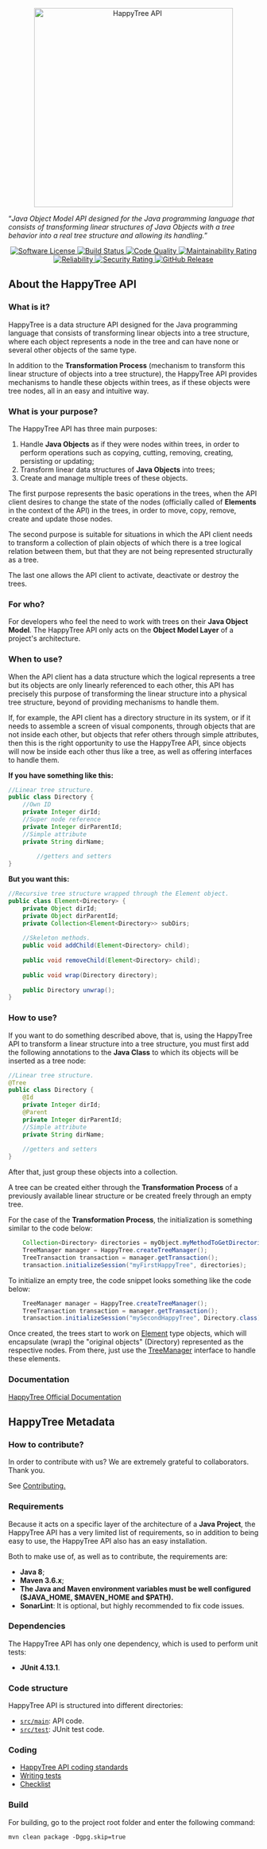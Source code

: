
<p align="center">
  <a href="https://happytreeapi.vercel.app/" target="_blank" >
    <img alt="HappyTree API" src="./.github/resources/happytree_logo.png" width="400" />
  </a>
</p>

“*Java Object Model API designed for the Java programming language that consists of transforming linear structures of Java Objects with a tree behavior into a real tree structure and allowing its handling.*”


<p align="center">
    <a href="LICENSE" target="_blank">
        <img alt="Software License" src="https://img.shields.io/github/license/madzera/happytree">
    </a>
    <a href="https://github.com/madzera/happytree/actions?query=workflow%3ABuild" target="_blank">
        <img alt="Build Status" src="https://github.com/madzera/happytree/workflows/Build/badge.svg">
    </a>
    <a href="https://sonarcloud.io/dashboard?id=madzera_happytree" target="_blank">
        <img alt="Code Quality" src="https://sonarcloud.io/api/project_badges/measure?project=madzera_happytree&metric=alert_status">
    </a>
    <a href="https://sonarcloud.io/dashboard?id=madzera_happytree" target="_blank">
        <img alt="Maintainability Rating" src="https://sonarcloud.io/api/project_badges/measure?project=madzera_happytree&metric=sqale_rating">
    </a>
    <a href="https://sonarcloud.io/dashboard?id=madzera_happytree" target="_blank">
        <img alt="Reliability" src="https://sonarcloud.io/api/project_badges/measure?project=madzera_happytree&metric=reliability_rating">
    </a>
    <a href="https://sonarcloud.io/dashboard?id=madzera_happytree" target="_blank">
        <img alt="Security Rating" src="https://sonarcloud.io/api/project_badges/measure?project=madzera_happytree&metric=security_rating">
    </a>
    <a href="https://github.com/madzera/happytree/releases/tag/v1.0.0" target="_blank">
        <img alt="GitHub Release" src="https://img.shields.io/github/v/release/madzera/happytree">
    </a>
</p>


## About the HappyTree API

### What is it?

HappyTree is a data structure API designed for the Java programming 
language that consists of transforming linear objects into a tree 
structure, where each object represents a node in the tree and can 
have none or several other objects of the same type.

In addition to the **Transformation Process** (mechanism to
transform this linear structure of objects into a tree structure),
the HappyTree API provides mechanisms to handle these objects within
trees, as if these objects were tree nodes, all in an easy and
intuitive way.

### What is your purpose?

The HappyTree API has three main purposes:

<ol>
<li>Handle <b>Java Objects</b> as if they were nodes within trees, in
 order to perform operations such as copying, cutting, removing,
 creating, persisting or updating;</li>
<li>Transform linear data structures of <b>Java Objects</b> into
 trees;</li>
 <li>Create and manage multiple trees of these objects.</li>
</ol>

The first purpose represents the basic operations in the trees, when
the API client desires to change the state of the nodes (officially
called of **Elements** in the context of the API) in the trees, in
order to move, copy, remove, create and update those nodes.

The second purpose is suitable for situations in which the API client
needs to transform a collection of plain objects of which there is a
tree logical relation between them, but that they are not being
represented structurally as a tree.

The last one allows the API client to activate, deactivate or destroy
the trees.

### For who?

For developers who feel the need to work with trees on their
**Java Object Model**. The HappyTree API only acts on the
**Object Model Layer** of a project's architecture.

### When to use?

When the API client has a data structure which the logical represents
a tree but its objects are only linearly referenced to each other,
this API has precisely this purpose of transforming the linear
structure into a physical tree structure, beyond of providing
mechanisms to handle them.

If, for example, the API client has a directory structure in its 
system, or if it needs to assemble a screen of visual components, 
through objects that are not inside each other, but objects that 
refer others through simple attributes, then this is the right 
opportunity to use the HappyTree API, since objects will now be
inside each other thus like a tree, as well as offering interfaces
to handle them.

<b>If you have something like this:</b><br>

```java
//Linear tree structure.  
public class Directory {
	//Own ID
	private Integer dirId;
	//Super node reference
	private Integer dirParentId;
	//Simple attribute
	private String dirName;
	
		//getters and setters
}  
```

<b>But you want this:</b><br>

```java
//Recursive tree structure wrapped through the Element object.
public class Element<Directory> {
	private Object dirId;
	private Object dirParentId;
	private Collection<Element<Directory>> subDirs;
	
	//Skeleton methods.
	public void addChild(Element<Directory> child);
	
	public void removeChild(Element<Directory> child);
	
	public void wrap(Directory directory);
	
	public Directory unwrap();
}
```

### How to use?

If you want to do something described above, that is, using the
HappyTree API to transform a linear structure into a tree structure,
you must first add the following annotations to the **Java Class**
to which its objects will be inserted as a tree node:

```java
//Linear tree structure.
@Tree
public class Directory {
	@Id
	private Integer dirId;
	@Parent
	private Integer dirParentId;
	//Simple attribute
	private String dirName;
	
	//getters and setters
}
```

After that, just group these objects into a collection.

A tree can be created either through the **Transformation Process**
of a previously available linear structure or be created freely
through an empty tree.

For the case of the **Transformation Process**, the initialization is
something similar to the code below:

```java
	Collection<Directory> directories = myObject.myMethodToGetDirectories();
	TreeManager manager = HappyTree.createTreeManager();
	TreeTransaction transaction = manager.getTransaction();
	transaction.initializeSession("myFirstHappyTree", directories);
```

To initialize an empty tree, the code snippet looks something like
the code below:

```java
	TreeManager manager = HappyTree.createTreeManager();
	TreeTransaction transaction = manager.getTransaction();
	transaction.initializeSession("mySecondHappyTree", Directory.class);
```

Once created, the trees start to work on
[Element](./src/main/java/com/madzera/happytree/Element.java)
type objects, which will encapsulate (wrap) the "original objects"
(Directory) represented as the respective nodes. From there, just use the
[TreeManager](./src/main/java/com/madzera/happytree/TreeManager.java)
interface to handle these elements.

### Documentation

[HappyTree Official Documentation](https://happytreeapi.vercel.app/happytree-1.0.0.pdf)


## HappyTree Metadata


### How to contribute?

In order to contribute with us?
We are extremely grateful to collaborators.
Thank you.

See [Contributing.](./.github/CONTRIBUTING.md)

<a name="techs"></a>

### Requirements


Because it acts on a specific layer of the architecture of a
**Java Project**, the HappyTree API has a very limited list of
requirements, so in addition to being easy to use, the HappyTree API
also has an easy installation.

Both to make use of, as well as to contribute, the requirements are:

* **Java 8**;
* **Maven 3.6.x**;
* **The Java and Maven environment variables must be well configured ($JAVA_HOME, $MAVEN_HOME and $PATH).**
* **SonarLint**: It is optional, but highly recommended to fix code
 issues.

### Dependencies

The HappyTree API has only one dependency, which is used to perform
unit tests:

* **JUnit 4.13.1**.

### Code structure

HappyTree API is structured into different directories:

- [`src/main`](./src/main/java/com/madzera/happytree): API code.
- [`src/test`](./src/test/java/com/madzera/happytree): JUnit test code.

### Coding

* [HappyTree API coding standards](/.github/coding/CODING_STANDARDS.md)
* [Writing tests](/.github/coding/WRITING_TESTS.md)
* [Checklist](/.github/coding/CHECKLIST.md)

### Build

For building, go to the project root folder and enter the following
command:

```mvn
mvn clean package -Dgpg.skip=true
```
